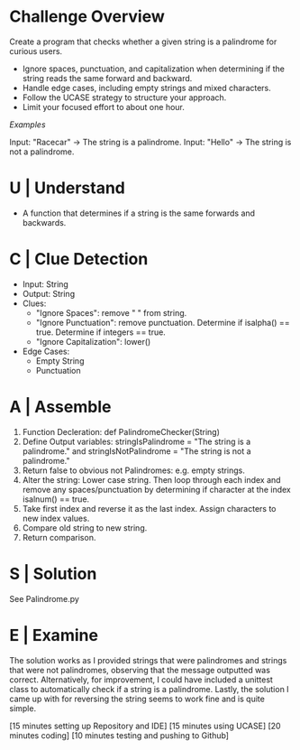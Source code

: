 # Challenge Overview
Create a program that checks whether a given string is a palindrome for curious users.

* Ignore spaces, punctuation, and capitalization when determining if the string reads the same forward and backward.
* Handle edge cases, including empty strings and mixed characters.
* Follow the UCASE strategy to structure your approach.
* Limit your focused effort to about one hour.

*Examples*

Input: "Racecar" → The string is a palindrome.
Input: "Hello" → The string is not a palindrome.



# U | Understand
* A function that determines if a string is the same forwards and backwards.

# C | Clue Detection
* Input: String
* Output: String
* Clues:
    * "Ignore Spaces": remove " " from string.
    * "Ignore Punctuation": remove punctuation. Determine if isalpha() == true. Determine if integers == true.
    * "Ignore Capitalization": lower()
* Edge Cases:
    * Empty String
    * Punctuation

# A | Assemble
1. Function Decleration: def PalindromeChecker(String)
2. Define Output variables: stringIsPalindrome = "The string is a palindrome." and stringIsNotPalindrome = "The string is not a palindrome."
3. Return false to obvious not Palindromes: e.g. empty strings.
4. Alter the string: Lower case string. Then loop through each index and remove any spaces/punctuation by determining if character at the index isalnum() == true.
5. Take first index and reverse it as the last index. Assign characters to new index values.
6. Compare old string to new string.
7. Return comparison.

# S | Solution
See Palindrome.py

# E | Examine
The solution works as I provided strings that were palindromes and strings that were not palindromes, observing that the message outputted was correct. Alternatively, for improvement, I could have included a unittest class to automatically check if a string is a palindrome. Lastly, the solution I came up with for reversing the string seems to work fine and is quite simple.


[15 minutes setting up Repository and IDE] [15 minutes using UCASE] [20 minutes coding] [10 minutes testing and pushing to Github]